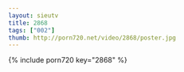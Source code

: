 ```yaml
--- 
layout: sieutv
title: 2868
tags: ["002"]
thumb: http://porn720.net/video/2868/poster.jpg
---
```

{% include porn720 key="2868" %} 

